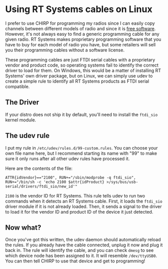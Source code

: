 <title>How to use RT Systems cables with CHIRP on Linux - Dave's World</title>

Using RT Systems cables on Linux
================================

I prefer to use CHIRP for programming my radios since I can easily copy
channels between different models of radio and since it is [free
software][1]. However, it's not always easy to find a generic programming cable
for any given radio. RT Systems makes proprietary programming software that you
have to buy for each model of radio you have, but some retailers will sell you
their programming cables without a software license.

These programming cables are just FTDI serial cables with a proprietary vendor
and product code, so operating systems fail to identify the correct driver to
load for them. On Windows, this would be a matter of installing RT Systems' own
driver package, but on Linux, we can simply use udev to create a simple rule to
identify all RT Systems products as FTDI serial compatible.

The Driver
----------

If your distro does not ship it by default, you'll need to install the
`ftdi_sio` kernel module.

The udev rule
-------------

I put my rule in `/etc/udev/rules.d/99-custom.rules`. You can choose your own
file name here, but I recommend starting its name with "99" to make sure it
only runs after all other udev rules have processed it.

Here are the contents of the file:

    ATTR{idVendor}=="2100", RUN+="/sbin/modprobe -q ftdi_sio", RUN+="/bin/sh -c 'echo 2100 $attr{idProduct} >/sys/bus/usb-serial/drivers/ftdi_sio/new_id'"

`2100` is the vendor ID for RT Systems. This rule tells udev to run two
commands when it detects an RT Systems cable. First, it loads the `ftdi_sio`
driver module if it is not already loaded. Then, it sends a signal to the
driver to load it for the vendor ID and product ID of the device it just
detected.

Now what?
---------

Once you've got this written, the udev daemon should automatically reload the
rules. If you already have the cable connected, unplug it now and plug it back
in. The rule will identify the cable, and you can check `dmesg` to see which
device node has been assigned to it. It will resemble `/dev/ttyUSB0`. You can
then tell CHIRP to use that device and get to programming!

[1]: https://gnu.org/philosophy/free-sw.html

